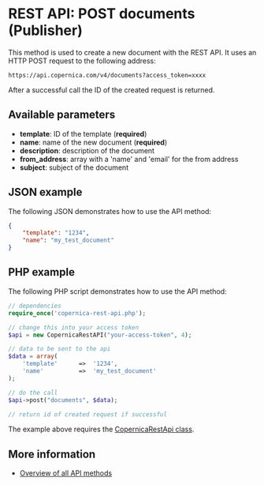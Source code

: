 # REST API: POST documents (Publisher)

This method is used to create a new document with the REST API. It uses 
an HTTP POST request to the following address:

`https://api.copernica.com/v4/documents?access_token=xxxx`

After a successful call the ID of the created request is returned.

## Available parameters

* **template**: ID of the template (**required**)
* **name**: name of the new document (**required**)
* **description**: description of the document
* **from_address**: array with a 'name' and 'email' for the from address
* **subject**: subject of the document

## JSON example
The following JSON demonstrates how to use the API method:

```json
{
    "template": "1234",
    "name": "my_test_document"
}
```

## PHP example

The following PHP script demonstrates how to use the API method:

```php
// dependencies
require_once('copernica-rest-api.php');

// change this into your access token
$api = new CopernicaRestAPI("your-access-token", 4);

// data to be sent to the api
$data = array(
    'template'      =>  '1234',
    'name'          =>  'my_test_document'
);

// do the call
$api->post("documents", $data);

// return id of created request if successful
```

The example above requires the [CopernicaRestApi class](rest-php).

## More information

* [Overview of all API methods](rest-api)
